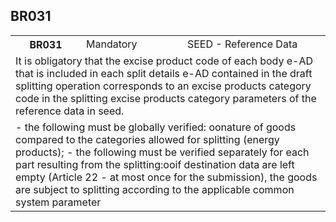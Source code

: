 ## BR031
<table>
 <tr>
  <th>
   BR031
  </th>
  <td>
   Mandatory
  </td>
  <td>
   SEED - Reference Data
  </td>
 </tr>
 <tr>
  <td colspan="3">
   It is obligatory that the excise product code of each body e-AD that is included in each split details e-AD contained in the draft splitting operation corresponds to an excise products category code in the splitting excise products category parameters of the reference data in seed.
  </td>
 </tr>
 <tr>
  <td colspan="3">
   - the following must be globally verified: oonature of goods compared to the categories allowed for splitting (energy products); - the following must be verified separately for each part resulting from the splitting:ooif destination data are left empty (Article 22 - at most once for the submission), the goods are subject to splitting according to the applicable common system parameter
  </td>
 </tr>
</table>
